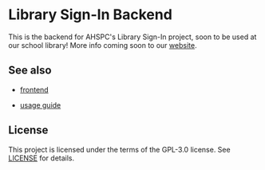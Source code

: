 # Library Sign-In Backend

This is the backend for AHSPC's Library Sign-In project, soon to be used at our school library! More info coming soon to our [website](https://ahspc.github.io).

## See also

- [frontend](https://github.com/AHSPC/library-sign-in-system)

- [usage guide](https://github.com/AHSPC/library-sign-in-backend/wiki/Usage)

## License

This project is licensed under the terms of the GPL-3.0 license. See
[LICENSE](LICENSE.md) for details.
